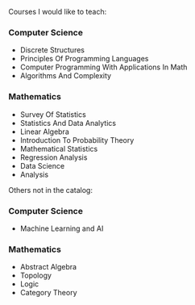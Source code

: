 Courses I would like to teach:


### Computer Science
+ Discrete Structures
+ Principles Of Programming Languages
+ Computer Programming With Applications In Math
+ Algorithms And Complexity


### Mathematics
+ Survey Of Statistics
+ Statistics And Data Analytics
+ Linear Algebra
+ Introduction To Probability Theory
+ Mathematical Statistics
+ Regression Analysis
+ Data Science
+ Analysis


Others not in the catalog:

### Computer Science
+ Machine Learning and AI

### Mathematics
+ Abstract Algebra
+ Topology
+ Logic
+ Category Theory
